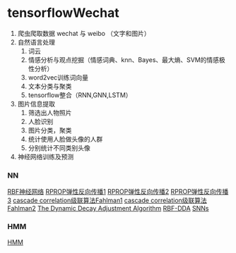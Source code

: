 # tensorflowWechat
1. 爬虫爬取数据 wechat 与 weibo （文字和图片）
2. 自然语言处理
    1. 词云
    2. 情感分析与观点挖掘（情感词典、knn、Bayes、最大熵、SVM的情感极性分析）
    3. word2vec训练词向量
    4. 文本分类与聚类
    5. tensorflow整合（RNN,GNN,LSTM）
3. 图片信息提取
    1. 筛选出人物照片
    2. 人脸识别
    3. 图片分类，聚类
    4. 统计使用人脸做头像的人群
    5. 分别统计不同类别头像
4. 神经网络训练及预测

### NN
[RBF神经网络](https://www.zhihu.com/question/44328472)
[RPROP弹性反向传播1](http://blog.csdn.net/shenxiaolu1984/article/details/52511202)
[RPROP弹性反向传播2](http://www.mamicode.com/info-detail-1343139.html)
[RPROP弹性反向传播3](http://www.chinabaike.com/m/s/1483455.html)
[cascade correlation级联算法Fahlman1](http://www.ra.cs.uni-tuebingen.de/SNNS/UserManual/node164.html)
[cascade correlation级联算法Fahlman2](https://pdfs.semanticscholar.org/98c6/0103f3de54f1378d52ba236f8d79d2936510.pdf)
[The Dynamic Decay Adjustment Algorithm](http://www.ra.cs.uni-tuebingen.de/SNNS/UserManual/node193.html#SECTION0010111000000000000000)
[RBF-DDA](https://papers.nips.cc/paper/946-boosting-the-performance-of-rbf-networks-with-dynamic-decay-adjustment.pdf)
[SNNs](http://www.ra.cs.uni-tuebingen.de/SNNS/)

### HMM
[HMM](http://blog.csdn.net/Dark_Scope/article/details/63683686)

